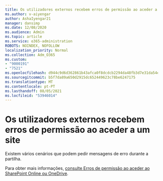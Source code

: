 ```yaml
---
title: Os utilizadores externos recebem erros de permissão ao aceder a um site
ms.author: v-aiyengar
author: AshaIyengar21
manager: dansimp
ms.date: 12/08/2020
ms.audience: Admin
ms.topic: article
ms.service: o365-administration
ROBOTS: NOINDEX, NOFOLLOW
localization_priority: Normal
ms.collection: Adm_O365
ms.custom:
- "9000191"
- "7521"
ms.openlocfilehash: d944c9d6d362861b43afca0f8dcdcb2294da48fb3d7e31da54e2f3b2dae18e42
ms.sourcegitcommit: b5f7da89a650d2915dc652449623c78be6247175
ms.translationtype: MT
ms.contentlocale: pt-PT
ms.lasthandoff: 08/05/2021
ms.locfileid: "53946014"
---
```

# <a name="external-users-receive-permission-errors-when-accessing-a-site"></a>Os utilizadores externos recebem erros de permissão ao aceder a um site

Existem vários cenários que podem pedir mensagens de erro durante a partilha. 

Para obter mais informações, [consulte Erros de permissão ao aceder ao SharePoint Online ou OneDrive](https://docs.microsoft.com/sharepoint/troubleshoot/administration/access-denied-or-need-permission-error-sharepoint-online-or-onedrive-for-business).